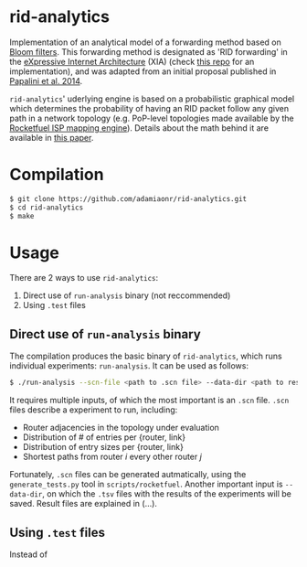 <a name="sec:intro"></a>
# rid-analytics

Implementation of an analytical model of a forwarding method based on [Bloom filters](https://en.wikipedia.org/wiki/Bloom_filter). This forwarding method is designated as 'RID forwarding' in the [eXpressive Internet Architecture](http://www.cs.cmu.edu/~xia/resources/Documents/XIA-nsdi.pdf) (XIA) (check [this repo](https://github.com/adamiaonr/xia-core/tree/xia-v2-rids) for an implementation), and was adapted from an initial proposal published in [Papalini et al. 2014](http://nis-ita.org/ITA_static/attachments/2791/icn8945.pdf).

`rid-analytics`' uderlying engine is based on a probabilistic graphical model which determines the probability of having an RID packet follow any given path in a network topology (e.g. PoP-level topologies made available by the [Rocketfuel ISP mapping engine](http://research.cs.washington.edu/networking/rocketfuel/)). Details about the math behind it are available in [this paper](https://www.dropbox.com/s/cjixlvjrbhtbjl2/infocom-2018-extended.pdf?dl=1).

<a name="sec:usage"></a>
# Compilation

```bash
$ git clone https://github.com/adamiaonr/rid-analytics.git
$ cd rid-analytics
$ make
```
<a name="sec:usage"></a>
# Usage

There are 2 ways to use `rid-analytics`:
1. Direct use of `run-analysis` binary (not reccommended)
2. Using `.test` files

## Direct use of `run-analysis` binary

The compilation produces the basic binary of `rid-analytics`, which runs individual experiments: `run-analysis`. It can be used as follows:

```bash
$ ./run-analysis --scn-file <path to .scn file> --data-dir <path to results directory> --output-label <label to prepend to result files> --bf-size <bloom filter size in bit> --request-size <nr. of url elements in request> --mm-mode <multiple match res. code> --resolution-mode <enable/disable delivery error resolution> --origin-server <id of origin server> --start-router <id of router which issues request>
```

It requires multiple inputs, of which the most important is an `.scn` file. `.scn` files describe a experiment to run, including: 
* Router adjacencies in the topology under evaluation
* Distribution of # of entries per {router, link}
* Distribution of entry sizes per {router, link}
* Shortest paths from router *i* every other router *j*

Fortunately, `.scn` files can be generated autmatically, using the `generate_tests.py` tool in `scripts/rocketfuel`. Another important input is `--data-dir`, on which the `.tsv` files with the results of the experiments will be saved. Result files are explained in (...).

## Using `.test` files

Instead of 
